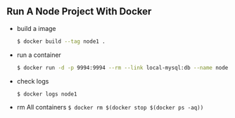 ## Run A Node Project With Docker

- build a image
  ```bash
  $ docker build --tag node1 .
  ```

- run a container
  ```bash
  $ docker run -d -p 9994:9994 --rm --link local-mysql:db --name node1 node1
  ```

- check logs
  ```bash
  $ docker logs node1
  ```

- rm All containers
`$ docker rm $(docker stop $(docker ps -aq))`